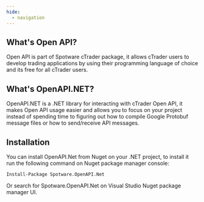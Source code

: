 ```yaml
---
hide:
  - navigation
---
```


## What's Open API?

Open API is part of Spotware cTrader package, it allows cTrader users to develop trading applications by using their programming language of choice and its free for all cTrader users.

## What's OpenAPI.NET?

OpenAPI.NET is a .NET library for interacting with cTrader Open API, it makes Open API usage easier and allows you to focus on your project instead of spending time to figuring out how to compile Google Protobuf message files or how to send/receive API messages.

## Installation

You can install OpenAPI.Net from Nuget on your .NET project, to install it run the following command on Nuget package manager console:

```
Install-Package Spotware.OpenAPI.Net
```

Or search for Spotware.OpenAPI.Net on Visual Studio Nuget package manager UI.
